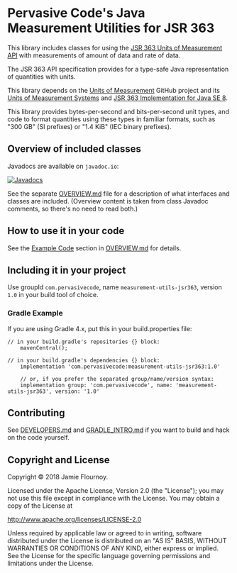 # Pervasive Code's Java Measurement Utilities for JSR 363

This library includes classes for using the [JSR 363 Units of Measurement API](https://jcp.org/en/jsr/detail?id=363) with measurements of amount of data and rate of data.

The JSR 363 API specification provides for a type-safe Java representation of quantities with units.

This library depends on the [Units of Measurement](https://github.com/unitsofmeasurement) GitHub project and its [Units of Measurement Systems](https://github.com/unitsofmeasurement/uom-systems) and [JSR 363 Implementation for Java SE 8](https://github.com/unitsofmeasurement/uom-se).

This library provides bytes-per-second and bits-per-second unit types, and code to format quantities using these types in familiar formats, such as "300 GB" (SI prefixes) or "1.4 KiB" (IEC binary prefixes).


## Overview of included classes

Javadocs are available on `javadoc.io`:

[![Javadocs](https://www.javadoc.io/badge/com.pervasivecode/measurement-utils-jsr363.svg)](https://www.javadoc.io/doc/com.pervasivecode/measurement-utils-jsr363)


See the separate [OVERVIEW.md](OVERVIEW.md) file for a description of what interfaces and classes are included. (Overview content is taken from class Javadoc comments, so there's no need to read both.)

## How to use it in your code

See the [Example Code](OVERVIEW.md#example-code) section in [OVERVIEW.md](OVERVIEW.md) for details.


## Including it in your project

Use groupId `com.pervasivecode`, name `measurement-utils-jsr363`, version `1.0` in your build tool of choice.

### Gradle Example

If you are using Gradle 4.x, put this in your build.properties file:

```
// in your build.gradle's repositories {} block:
    mavenCentral();

// in your build.gradle's dependencies {} block:
    implementation 'com.pervasivecode:measurement-utils-jsr363:1.0'

    // or, if you prefer the separated group/name/version syntax:
    implementation group: 'com.pervasivecode', name: 'measurement-utils-jsr363', version: '1.0'
```


## Contributing

See [DEVELOPERS.md](DEVELOPERS.md) and [GRADLE_INTRO.md](GRADLE_INTRO.md) if you want to build and hack on the code yourself.


## Copyright and License

Copyright © 2018 Jamie Flournoy.

Licensed under the Apache License, Version 2.0 (the "License"); you may not use this file except in compliance with the License. You may obtain a copy of the License at

http://www.apache.org/licenses/LICENSE-2.0

Unless required by applicable law or agreed to in writing, software distributed under the License is distributed on an "AS IS" BASIS, WITHOUT WARRANTIES OR CONDITIONS OF ANY KIND, either express or implied. See the License for the specific language governing permissions and limitations under the License.

